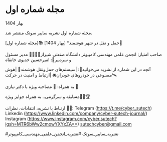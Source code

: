 <h1>مجله شماره اول</h1>
<p>بهار 1404</p>
<p>مجله شماره اول نشریه سایبر سوتک منتشر شد.

[مجله شماره اول]📚
حمل و نقل در شهر هوشمند*
[بهار 1404]🌱

صاحب امتیاز: انجمن علمی مهندسی کامپیوتر دانشگاه صنعتی شیراز🧑🏻‍💻👾
مدیر مسئول و سردبیر📝: امیرحسین خدیوی خانقاه 

آنچه در این شماره از نشریه می‌خوانید📖:
|سیستم‌های حمل‌ونقل هوشمند🚅
|هوش مصنوعی در خودروهای خودران🚘
|ارتباط و امنیت در حرکت🛰

به همراه:
🔵 مصاحبه ویژه با دکتر نیازی 🔵


مسابقه و سرگرمی.. به همراه جوایز ویژه🎉🥇🏆

ارتباط با نشریه، انتقادات، نظرات 📩📱:
Telegram (https://t.me/cyber_sutech)
Linkedin (https://www.linkedin.com/company/cyber-sutech-journal/)
Instagram (https://www.instagram.com/cyber.sutech?igsh=MTR6bWw2cmowYXYxZA==)
sutechcyber@gmail.com
 

#نشریه_سایبر_سوتک 
#نشریه_انجمن_علمی_مهندسی_کامپیوتر 
</p>
